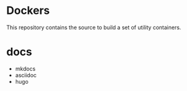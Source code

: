 # Dockers

This repository contains the source to build a set of utility containers.

# docs

* mkdocs
* asciidoc
* hugo
